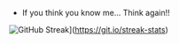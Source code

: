 
- If you think you know me... Think again!!

<!---
navneethvi/navneethvi is a ✨ special ✨ repository because its `README.md` (this file) appears on your GitHub profile.
You can click the Preview link to take a look at your changes.
--->


![GitHub Streak](https://streak-stats.demolab.com/?user=navneethvi1&theme=dark)](https://git.io/streak-stats)
